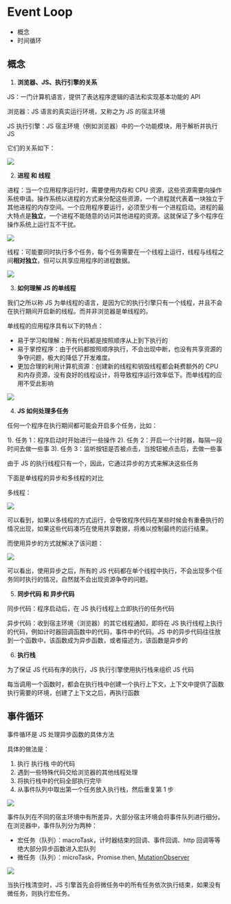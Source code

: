 # Event Loop

- 概念
- 时间循环

## 概念

1. **浏览器、JS、执行引擎的关系**

JS：一门计算机语言，提供了表达程序逻辑的语法和实现基本功能的 API

浏览器：JS 语言的真实运行环境，又称之为 JS 的宿主环境

JS 执行引擎：JS 宿主环境（例如浏览器）中的一个功能模块，用于解析并执行 JS

它们的关系如下：

![](./assets/2019-12-25-13-36-47.png)

2. **进程 和 线程**

进程：当一个应用程序运行时，需要使用内存和 CPU 资源，这些资源需要向操作系统申请。操作系统以进程的方式来分配这些资源，一个进程就代表着一块独立于其他进程的内存空间。一个应用程序要运行，必须至少有一个进程启动。进程的最大特点是**独立**，一个进程不能随意的访问其他进程的资源。这就保证了多个程序在操作系统上运行互不干扰。

![](./assets/2019-12-25-13-47-01.png)

线程：可能要同时执行多个任务，每个任务需要在一个线程上运行，线程与线程之间**相对独立**，但可以共享应用程序的进程数据。

![](./assets/2019-12-25-13-49-54.png)

3. **如何理解 JS 的单线程**

我们之所以称 JS 为单线程的语言，是因为它的执行引擎只有一个线程，并且不会在执行期间开启新的线程。而并非浏览器是单线程的。

单线程的应用程序具有以下的特点：

- 易于学习和理解：所有代码都是按照顺序从上到下执行的
- 易于掌控程序：由于代码都按照顺序执行，不会出现中断，也没有共享资源的争夺问题，极大的降低了开发难度。
- 更加合理的利用计算机资源：创建新的线程和销毁线程都会耗费额外的 CPU 和内存资源，没有良好的线程设计，将导致程序运行效率低下。而单线程的应用不受此影响

![](./assets/2019-12-25-14-05-46.png)

4. **JS 如何处理多任务**

任何一个程序在执行期间都可能会开启多个任务，比如：

1). 任务 1：程序启动时开始进行一些操作
2). 任务 2：开启一个计时器，每隔一段时间去做一些事
3). 任务 3：监听按钮是否被点击，当按钮被点击后，去做一些事

由于 JS 的执行线程只有一个，因此，它通过异步的方式来解决这些任务

下面是单线程的异步和多线程的对比

多线程：

![](./assets/2019-12-25-14-16-35.png)

可以看到，如果以多线程的方式运行，会导致程序代码在某些时候会有重叠执行的情况出现，如果这些代码凑巧在使用共享数据，将难以控制最终的运行结果。

而使用异步的方式就解决了该问题：

![](./assets/2019-12-25-14-23-57.png)

可以看出，使用异步之后，所有的 JS 代码都在单个线程中执行，不会出现多个任务同时执行的情况，自然就不会出现资源争夺的问题。

5. **同步代码 和 异步代码**

同步代码：程序启动后，在 JS 执行线程上立即执行的任务代码

异步代码：收到宿主环境（浏览器）的其它线程通知，即将在 JS 执行线程上执行的代码，例如计时器回调函数中的代码，事件中的代码。JS 中的异步代码往往放到一个函数中，该函数成为异步函数，或者描述为，该函数是异步的

6. **执行栈**

为了保证 JS 代码有序的执行，JS 执行引擎使用执行栈来组织 JS 代码

每当调用一个函数时，都会在执行栈中创建一个执行上下文，上下文中提供了函数执行需要的环境，创建了上下文之后，再执行函数

## 事件循环

事件循环是 JS 处理异步函数的具体方法

具体的做法是：

1. 执行 执行栈 中的代码
2. 遇到一些特殊代码交给浏览器的其他线程处理
3. 将执行栈中的代码全部执行完毕
4. 从事件队列中取出第一个任务放入执行栈，然后重复第 1 步

![](./assets/2019-12-25-14-37-45.png)

事件队列在不同的宿主环境中有所差异，大部分宿主环境会将事件队列进行细分。在浏览器中，事件队列分为两种：

- 宏任务（队列）：macroTask，计时器结束的回调、事件回调、http 回调等等绝大部分异步函数进入宏队列
- 微任务（队列）：microTask，Promise.then, [MutationObserver](https://developer.mozilla.org/zh-CN/docs/Web/API/MutationObserver)

![](./assets/2019-12-25-14-49-42.png)

当执行栈清空时，JS 引擎首先会将微任务中的所有任务依次执行结束，如果没有微任务，则执行宏任务。
